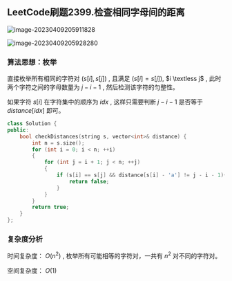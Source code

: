 ## LeetCode刷题2399.检查相同字母间的距离

![image-20230409205911828](https://blog-1304436410.cos.ap-beijing.myqcloud.com/leetcode/202304092059935.png)

![image-20230409205928280](https://blog-1304436410.cos.ap-beijing.myqcloud.com/leetcode/202304092059317.png)

### **算法思想：枚举**

直接枚举所有相同的字符对 $(s[i],s[j])$ , 且满足 $(s[i] = s[j])$,  $i \textless j$  , 此时两个字符之间的字母数量为 $j - i - 1$ , 然后检测该字符的匀整性。

如果字符 $s[i]$  在字符集中的顺序为 $idx$ , 这样只需要判断 $j-i-1$  是否等于 $distance[idx]$  即可。 

```C++
class Solution {
public:
    bool checkDistances(string s, vector<int>& distance) {
        int n = s.size();
        for (int i = 0; i < n; ++i)
        {
            for (int j = i + 1; j < n; ++j)
            {
                if (s[i] == s[j] && distance[s[i] - 'a'] != j - i - 1){
                    return false;
                } 
            }
        }
        return true;
    }
};
```

### 复杂度分析

时间复杂度： $O(n^2)$ , 枚举所有可能相等的字符对，一共有 $n^2$ 对不同的字符对。

空间复杂度： $O(1)$